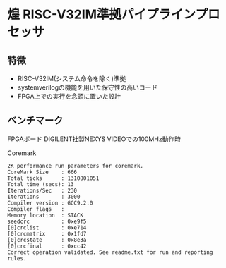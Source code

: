 # 煌 RISC-V32IM準拠パイプラインプロセッサ

## 特徴
* RISC-V32IM(システム命令を除く)準拠
* systemverilogの機能を用いた保守性の高いコード
* FPGA上での実行を念頭に置いた設計

## ベンチマーク
FPGAボード DIGILENT社製NEXYS VIDEOでの100MHz動作時

Coremark
```
2K performance run parameters for coremark.
CoreMark Size    : 666
Total ticks      : 1310801051
Total time (secs): 13
Iterations/Sec   : 230
Iterations       : 3000
Compiler version : GCC9.2.0
Compiler flags   : 
Memory location  : STACK
seedcrc          : 0xe9f5
[0]crclist       : 0xe714
[0]crcmatrix     : 0x1fd7
[0]crcstate      : 0x8e3a
[0]crcfinal      : 0xcc42
Correct operation validated. See readme.txt for run and reporting rules.
```
